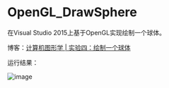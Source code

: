 # OpenGL_DrawSphere
在Visual Studio 2015上基于OpenGL实现绘制一个球体。


博客：[计算机图形学 | 实验四：绘制一个球体](https://blog.csdn.net/ProgramNovice/article/details/129975110)

运行结果：

![image](https://user-images.githubusercontent.com/58623498/233311566-f863ee84-46c5-4ab4-9c49-383e9c392633.png)
